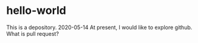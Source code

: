 # hello-world
This is a depository.
2020-05-14
At present, I would like to explore github.
What is pull request?
